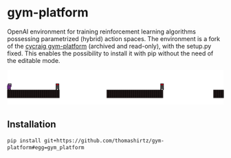 # gym-platform

OpenAI environment for training reinforcement learning algorithms possessing parametrized (hybrid) action spaces. The environment is a fork of the [cycraig gym-platform](https://github.com/cycraig/gym-platform) (archived and read-only), with the setup.py fixed. This enables the possibility to install it with pip without the need of the editable mode.

![gym-platform](ressources/platform_domain.png)

## Installation

```
pip install git+https://github.com/thomashirtz/gym-platform#egg=gym_platform
```
